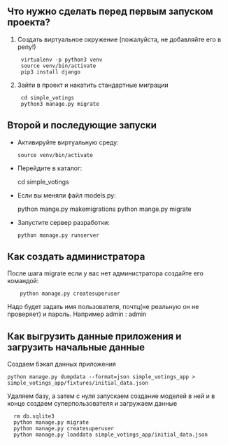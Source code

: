 
## Что нужно сделать перед первым запуском проекта?

1. Создать виртуальное окружение (пожалуйста, не добавляйте его в репу!)

        virtualenv -p python3 venv
        source venv/bin/activate
        pip3 install django
    
2. Зайти в проект и накатить стандартные миграции

        cd simple_votings
        python3 manage.py migrate
    
## Второй и последующие запуски

  * Активируйте виртуальную среду:
  
        source venv/bin/activate
	
  *  Перейдите в каталог:

        cd simple_votings
  
  *  Если вы меняли файл models.py:

        python mange.py makemigrations
        python mange.py migrate
  
  * Запустите сервер разработки:

        python manage.py runserver

  
## Как создать администратора

После шага migrate если у вас нет администратора создайте его командой:

        python manage.py createsuperuser

Надо будет задать имя пользователя, почтц(не реальную он не проверяет) и пароль. Например admin : admin

## Как выгрузить данные приложения и загрузить начальные данные

Создаем бэкап данных приложения

```
python manage.py dumpdata --format=json simple_votings_app > simple_votings_app/fixtures/initial_data.json
```

Удаляем базу, а затем с нуля запускаем создание моделей в ней и в конце создаем суперпользователя и загружаем данные

```
  rm db.sqlite3 
  python manage.py migrate
  python manage.py createsuperuser
  python manage.py loaddata simple_votings_app/initial_data.json 
```
